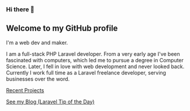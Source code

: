 ### Hi there 👋
## Welcome to my GitHub profile

I'm a web dev and maker.

I am a full-stack PHP Laravel developer. From a very early age I've been fascinated with computers, which led me to pursue a degree in Computer Science. Later, I fell in love with web development 
and never looked back. Currently I work full time as a Laravel freelance developer, serving businesses over the word.

[Recent Projects](#)

[See my Blog (Laravel Tip of the Day)](#)
